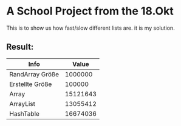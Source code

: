 # A School Project from the 18.Okt

This is to show us how fast/slow different lists are.
it is my solution.

## Result:

| Info            | Value    |
|-----------------|----------|
| RandArray Größe | 1000000  |
| Erstellte Größe | 100000   |
| Array           | 15121643 |
| ArrayList       | 13055412 |
| HashTable       | 16674036 |